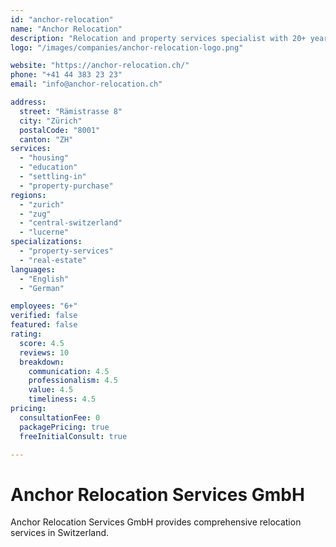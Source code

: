 ```yaml
---
id: "anchor-relocation"
name: "Anchor Relocation"
description: "Relocation and property services specialist with 20+ years experience, offering integrated home finding and real estate solutions in Zurich and Central Switzerland."
logo: "/images/companies/anchor-relocation-logo.png"

website: "https://anchor-relocation.ch/"
phone: "+41 44 383 23 23"
email: "info@anchor-relocation.ch"

address:
  street: "Rämistrasse 8"
  city: "Zürich"
  postalCode: "8001"
  canton: "ZH"
services:
  - "housing"
  - "education"
  - "settling-in"
  - "property-purchase"
regions:
  - "zurich"
  - "zug"
  - "central-switzerland"
  - "lucerne"
specializations:
  - "property-services"
  - "real-estate"
languages:
  - "English"
  - "German"

employees: "6+"
verified: false
featured: false
rating:
  score: 4.5
  reviews: 10
  breakdown:
    communication: 4.5
    professionalism: 4.5
    value: 4.5
    timeliness: 4.5
pricing:
  consultationFee: 0
  packagePricing: true
  freeInitialConsult: true

---
```

# Anchor Relocation Services GmbH

Anchor Relocation Services GmbH provides comprehensive relocation services in Switzerland.